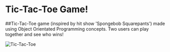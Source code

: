 # Tic-Tac-Toe Game!

##Tic-Tac-Toe game (inspired by hit show 'Spongebob Squarepants') made using Object Orientated Programming concepts. Two users can play together and see who wins! 

![Tic-Tac-Toe](images/tictactoeimg)

<!-- ### Goal: Create a two player Tic-Tac-Toe game. The users should be able to click to place their X or O and if they win the program should mention their win in the DOM. Please make the game as OOP as possible.

### How to submit your code for review:

- Fork and clone this repo
- Create a new branch called answer
- Checkout answer branch
- Push to your fork
- Issue a pull request
- Your pull request description should contain the following:
  - (1 to 5 no 3) I completed the challenge
  - (1 to 5 no 3) I feel good about my code
  - Anything specific on which you want feedback!

Example:
```
I completed the challenge: 5
I feel good about my code: 4
I'm not sure if my constructors are setup cleanly...
```
 -->
